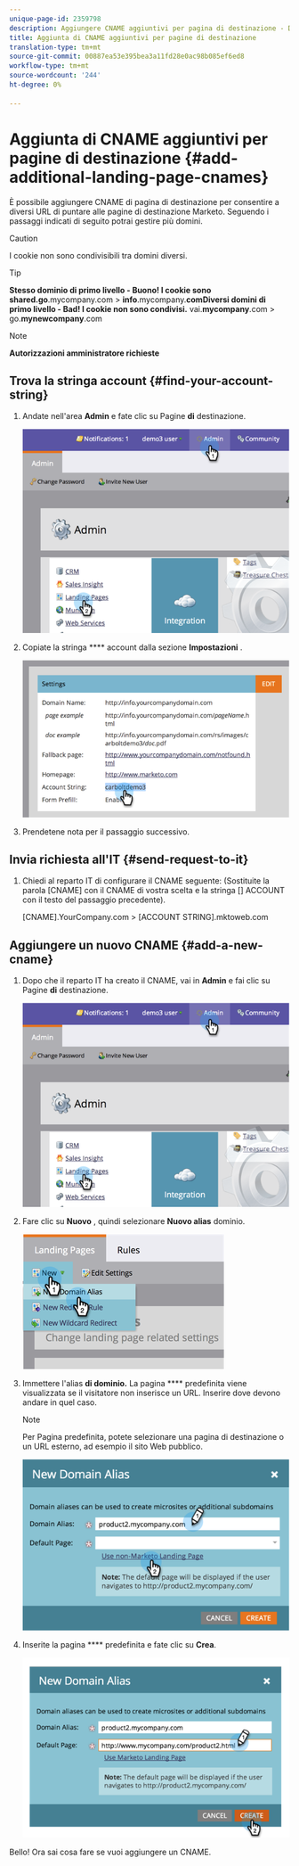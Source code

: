 ```yaml
---
unique-page-id: 2359798
description: Aggiungere CNAME aggiuntivi per pagina di destinazione - Documenti Marketo - Documentazione prodotto
title: Aggiunta di CNAME aggiuntivi per pagine di destinazione
translation-type: tm+mt
source-git-commit: 00887ea53e395bea3a11fd28e0ac98b085ef6ed8
workflow-type: tm+mt
source-wordcount: '244'
ht-degree: 0%

---
```



# Aggiunta di CNAME aggiuntivi per pagine di destinazione {#add-additional-landing-page-cnames}

È possibile aggiungere CNAME di pagina di destinazione per consentire a diversi URL di puntare alle pagine di destinazione Marketo. Seguendo i passaggi indicati di seguito potrai gestire più domini.

>[!CAUTION]
>
>I cookie non sono condivisibili tra domini diversi.

>[!TIP]
>
>**Stesso dominio di primo livello - Buono! I cookie sono shared.go**.mycompany.com > **info**.mycompany.**comDiversi domini di primo livello - Bad! I cookie non sono condivisi.**
>vai.**mycompany**.com > go.**mynewcompany**.com

>[!NOTE]
>
>**Autorizzazioni amministratore richieste**

## Trova la stringa account {#find-your-account-string}

1. Andate nell&#39;area **Admin** e fate clic su Pagine **di** destinazione.

   ![](assets/image2014-9-16-15-3a19-3a54.png)

1. Copiate la stringa **** account dalla sezione **Impostazioni** .

   ![](assets/image2014-9-16-15-3a20-3a2.png)

1. Prendetene nota per il passaggio successivo.

## Invia richiesta all&#39;IT {#send-request-to-it}

1. Chiedi al reparto IT di configurare il CNAME seguente: (Sostituite la parola [CNAME] con il CNAME di vostra scelta e la stringa [] ACCOUNT con il testo del passaggio precedente).

   [CNAME].YourCompany.com > [ACCOUNT STRING].mktoweb.com

## Aggiungere un nuovo CNAME {#add-a-new-cname}

1. Dopo che il reparto IT ha creato il CNAME, vai in **Admin** e fai clic su Pagine **di** destinazione.

   ![](assets/image2014-9-16-15-3a20-3a20.png)

1. Fare clic su **Nuovo** , quindi selezionare **Nuovo alias** dominio.

   ![](assets/image2014-9-16-15-3a20-3a28.png)

1. Immettere l&#39;alias **di dominio.** La pagina **** predefinita viene visualizzata se il visitatore non inserisce un URL. Inserire dove devono andare in quel caso.

   >[!NOTE]
   >
   >Per Pagina predefinita, potete selezionare una pagina di destinazione o un URL esterno, ad esempio il sito Web pubblico.

   ![](assets/image2014-9-16-15-3a20-3a36.png)

1. Inserite la pagina **** predefinita e fate clic su **Crea**.

   ![](assets/image2014-9-16-15-3a20-3a43.png)

Bello! Ora sai cosa fare se vuoi aggiungere un CNAME.
